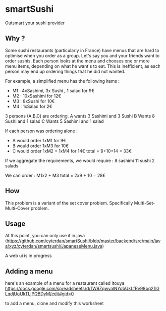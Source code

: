 # smartSushi
Outsmart your sushi provider

## Why ?

Some sushi restaurants (particularly in France) have menus that are hard to optimise when you order as a group.
Let's say you and your friends want to order sushis. Each person looks at the menu and chooses one or more menu items, 
depending on what he want's to eat. 
This is inefficient, as each person may end up ordering things that he did not wanted.

For example, a simplified menu has the following items : 
- M1 : 4xSashimi, 3x Sushi , 1 salad for 9€
- M2 : 10xSashimi for 12€
- M3 : 8xSushi for 10€
- M4 : 1xSalad for 2€

3 persons (A,B,C) are ordering. 
A wants 3 Sashimi and 3 Sushi
B Wants 8 Sushi and 1 salad
C Wants 5 Sashimi and 1 salad 

If each person was ordering alone : 
- A would order 1xM1 for 9€
- B would order 1xM3 for 10€
- C would order 1xM2 + 1xM4 for 14€
total = 9+10+14 = 33€

If we aggregate the requirements, we would require : 
8 sashimi
11 sushi
2 salads

We can order : 
M1x2 + M3 
total = 2x9 + 10 = 28€

## How
This problem is a variant of the set cover problem. Specifically Multi-Set-Multi-Cover problem.


## Usage 
At this point, you can only use it in java (https://github.com/cyterdan/smartSushi/blob/master/backend/src/main/java/xyz/cyterdan/smartsushi/JapaneseMenu.java)

A web ui is in progress

## Adding a menu

here's an example of a menu for a restaurant called Itouya
https://docs.google.com/spreadsheets/d/1W9ZqwvalNYdbUkLfRv98bq21lGLqdjUoUkTLjPQBDyM/edit#gid=0

to add a menu, clone and modify this worksheet
